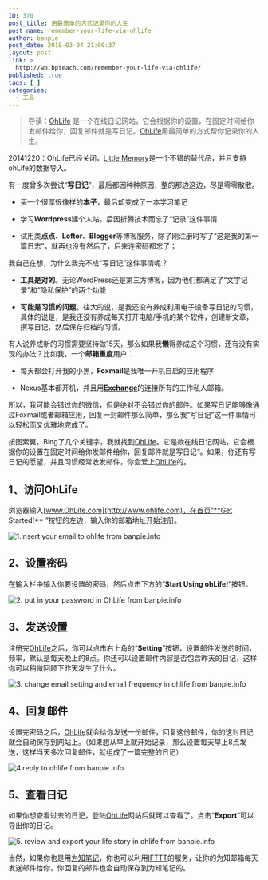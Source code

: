 ```yaml
---
ID: 370
post_title: 用最简单的方式记录你的人生
post_name: remember-your-life-via-ohlife
author: banpie
post_date: 2018-03-04 21:00:37
layout: post
link: >
  http://wp.bpteach.com/remember-your-life-via-ohlife/
published: true
tags: [ ]
categories:
  - 工具
---
```

> 导读：[OhLife](http://www.ohlife.com) 是一个在线日记网站，它会根据你的设置，在固定时间给你发邮件给你，回复邮件就是写日记。[OhLife](http://www.ohlife.com)用最简单的方式帮你记录你的人生。

20141220：OhLife已经关闭，[Little Memory](https://thelittlememory.com/)是一个不错的替代品，并且支持ohLife的数据导入。

有一度曾多次尝试“**写日记**”，最后都因种种原因，整的那边这边，尽是零零散散。

*   买一个很厚很像样的**本子**，最后却变成了一本学习笔记

*   学习**Wordpress**建个人站，后因折腾技术而忘了“记录”这件事情

*   试用类**点点**、**Lofter**、**Blogger**等博客服务，除了刚注册时写了“这是我的第一篇日志”，就再也没有然后了，后来连密码都忘了；

我自己在想，为什么我完不成“写日记”这件事情呢？

*   **工具是对的**。无论WordPress还是第三方博客，因为他们都满足了“文字记录”和“隐私保护”的两个功能

*   **可能是习惯的问题**。往大的说，是我还没有养成利用电子设备写日记的习惯，具体的说是，是我还没有养成每天打开电脑/手机的某个软件，创建新文章，撰写日记，然后保存归档的习惯。

有人说养成新的习惯需要坚持做15天，那么如果我**懒**得养成这个习惯，还有没有实现的办法？比如我，一个**邮箱重度**用户：

*   每天都会打开我的小黑，**Foxmail**是我唯一开机自启的应用程序

*   Nexus基本都开机，并且用[**Exchange**](http://www.banpie.info/how-to-sync-contacts-with-exchange-services/ "如何用Exchange同步电脑和手机的联系人")的连接所有的工作私人邮箱。

所以，我可能会错过你的微信，但是绝对不会错过你的邮件。如果写日记能够像通过Foxmail或者邮箱应用，回复一封邮件那么简单，那么我“写日记”这一件事情可以轻松而又优雅地完成了。

按图索翼，Bing了几个关键字，我就找到[OhLife](http://www.ohlife.com)。它是款在线日记网站，它会根据你的设置在固定时间给你发邮件给你，回复邮件就是写日记“。如果，你还有写日记的愿望，并且习惯经常收发邮件，你会爱上[OhLife](http://www.ohlife.com)的。

## 1、访问OhLife

浏览器输入[www.OhLife.com](http://www.ohlife.com)，在首页“**Get Started!** ”按钮的左边，输入你的邮箱地址开始注册。

![1.insert your email to ohlife from banpie.info](http://7arnhx.com1.z0.glb.clouddn.com/wp-content/uploads/2014/08/1.insert-your-email-to-ohlife-from-banpie.info_-600x278.jpg)

## 2、设置密码

在输入栏中输入你要设置的密码，然后点击下方的“**Start Using ohLife!**”按钮。

![2. put in your password in OhLife from banpie.info](http://7arnhx.com1.z0.glb.clouddn.com/wp-content/uploads/2014/08/2.-put-in-your-password-in-OhLife-from-banpie.info_.jpg)

## 3、发送设置

注册完[OhLife](http://www.ohlife.com)之后，你可以点击右上角的“**Setting**”按钮，设置邮件发送的时间，频率，默认是每天晚上的8点。你还可以设置邮件内容是否包含昨天的日记，这样你可以稍微回顾下昨天发生了什么。

![3. change email setting and email frequency in ohlife from banpie.info](http://7arnhx.com1.z0.glb.clouddn.com/wp-content/uploads/2014/08/3.-change-email-setting-and-email-frequency-in-ohlife-from-banpie.info_.jpg)

## 4、回复邮件

设置完密码之后，[OhLife](http://www.ohlife.com)就会给你发送一份邮件，回复这份邮件，你的这封日记就会自动保存到网站上。（如果想从早上就开始记录，那么设置每天早上8点发送，这样当天多次回复邮件，就组成了一篇完整的日记）

![4.reply to ohlife from banpie.info](http://7arnhx.com1.z0.glb.clouddn.com/wp-content/uploads/2014/08/4.reply-to-ohlife-from-banpie.info_.jpg)

## 5、查看日记

如果你想查看过去的日记，登陆[OhLife](http://www.ohlife.com)网站后就可以查看了。点击“**Export**”可以导出你的日记。

![5. review and export your life story in ohlife from banpie.info](http://7arnhx.com1.z0.glb.clouddn.com/wp-content/uploads/2014/08/5.-review-and-export-your-life-story-in-ohlife-from-banpie.info_.jpg)

当然，如果你也是用[为知笔记](http://www.banpie.info/how-to-use-wiz-note-for-collaboration/ "如何做一次协同报道：从采集到共享")，你也可以利用[IFTTT](http://www.banpie.info/how-to-use-ifttt-to-automate-your-daily-life/ "如何让整个互联网都为你工作")的服务，让你的为知邮箱每天发送邮件给你，你回复的邮件也会自动保存到为知笔记的。